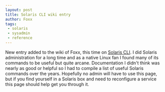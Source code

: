 ```yaml
---
layout: post
title: Solaris CLI wiki entry
author: Foxx
tags:
 - solaris
 - sysadmin
 - reference
---
```

New entry added to the wiki of Foxx, this time on [Solaris CLI](http://wiki.churchoffoxx.net/index.php?title=Solaris_CLI).  I did Solaris administration for a long time and as a native Linux fan I found many of its commands to be useful but quite arcane.  Documentation I didn't think was nearly as good or helpful so I had to compile a list of useful Solaris commands over the years.  Hopefully no admin will have to use this page, but if you find yourself in a Solaris box and need to reconfigure a service this page should help get you through it.
